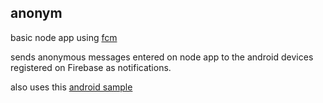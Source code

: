 ## anonym

 basic node app using [fcm](https://firebase.google.com/docs/cloud-messaging/)  

 sends anonymous messages entered on node app to the android devices registered on Firebase as notifications.  
 
 also uses this [android sample](https://github.com/firebase/quickstart-android/tree/master/messaging)
